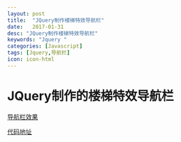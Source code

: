 ```yaml
---
layout: post
title:  "JQuery制作楼梯特效导航栏"
date:   2017-01-31
desc: "JQuery制作楼梯特效导航栏"
keywords: "Jquery "
categories: [Javascript]
tags: [Jquery,导航栏]
icon: icon-html
---
```

# JQuery制作的楼梯特效导航栏
[导航栏效果](http://luzhanqing.cn/JQuery%20stair%20demo/index.html)

[代码地址](https://github.com/lililala92/lililala92.github.io/tree/master/JQuery%20stair%20demo)